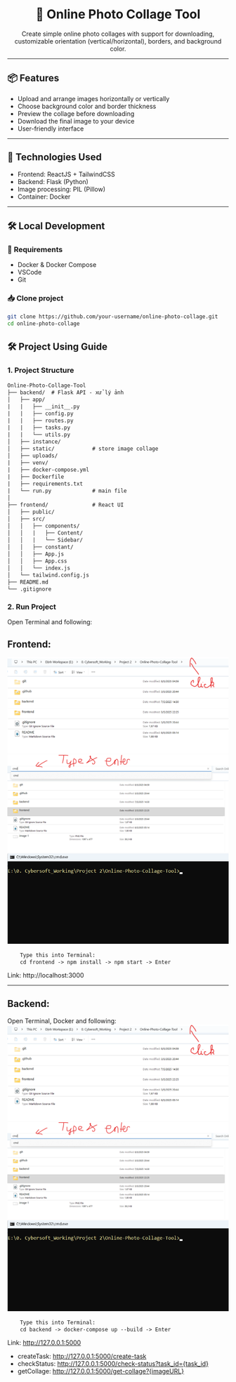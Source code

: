 <h1 align="center">📸 Online Photo Collage Tool</h1>

<p align="center">
 Create simple online photo collages with support for downloading, customizable orientation (vertical/horizontal), borders, and background color.
</p>

---


## 📦 **Features**

- Upload and arrange images horizontally or vertically
- Choose background color and border thickness
- Preview the collage before downloading
- Download the final image to your device
- User-friendly interface

---

## 🧰 **Technologies Used**

- Frontend: ReactJS + TailwindCSS
- Backend: Flask (Python)
- Image processing: PIL (Pillow)
- Container: Docker

---

## 🛠️ **Local Development** 

### 🔧 **Requirements**

- Docker & Docker Compose
- VSCode
- Git

### 📥 **Clone project**

```bash
git clone https://github.com/your-username/online-photo-collage.git
cd online-photo-collage
```

## 🛠️ **Project Using Guide**

### **1. Project Structure**
```
Online-Photo-Collage-Tool
├── backend/  # Flask API - xử lý ảnh
│   ├── app/
|   |   ├── __init__.py
|   |   ├── config.py
|   |   ├── routes.py
|   |   ├── tasks.py
|   |   └── utils.py
│   ├── instance/
│   ├── static/            # store image collage
│   ├── uploads/
|   ├── venv/
|   ├── docker-compose.yml
|   ├── Dockerfile
|   ├── requirements.txt
|   └── run.py             # main file
│
├── frontend/              # React UI
│   ├── public/
│   ├── src/
│   │   ├── components/
│   │   |   ├── Content/
│   │   |   └── Sidebar/
│   │   ├── constant/
│   │   ├── App.js
│   │   ├── App.css
│   │   └── index.js
│   └── tailwind.config.js
├── README.md
└── .gitignore
```

### **2. Run Project**
Open Terminal and following:
## Frontend:
![alt text](docs/image-1.png)
![alt text](docs/image-3.png)
![alt text](docs/image.png)
```
    Type this into Terminal:
    cd frontend -> npm install -> npm start -> Enter
```
Link: http://localhost:3000

---
## Backend:
Open Terminal, Docker and following:
![alt text](docs/image-1.png)
![alt text](docs/image-3.png)
![alt text](docs/image.png)

```
    Type this into Terminal:
    cd backend -> docker-compose up --build -> Enter
```
Link: http://127.0.0.1:5000
- createTask:   http://127.0.0.1:5000/create-task
- checkStatus:  http://127.0.0.1:5000/check-status?task_id={task_id}
- getCollage:   http://127.0.0.1:5000/get-collage?{imageURL}